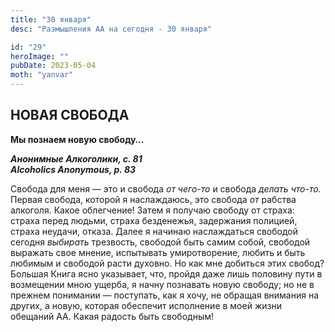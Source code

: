 ```yaml
---
title: "30 января"
desc: "Размышления АА на сегодня - 30 января"

id: "29"
heroImage: ""
pubDate: 2023-05-04
moth: "yanvar"
---
```


## НОВАЯ СВОБОДА

**Мы познаем новую свободу…**

**_Анонимные Алкоголики, с. 81  
Alcoholics Anonymous, p. 83_**

Свобода для меня — это и свобода _от чего-то_ и свобода _делать что-то._
Первая свобода, которой я наслаждаюсь, это свобода _от_ рабства алкоголя.
Какое облегчение! Затем я получаю свободу от страха: страха перед людьми,
страха безденежья, задержания полицией, страха неудачи, отказа. Далее я
начинаю наслаждаться свободой сегодня _выбирать_ трезвость, свободой быть
самим собой, свободой выражать свое мнение, испытывать умиротворение, любить и
быть любимым и свободой расти духовно. Но как мне добиться этих свобод?
Большая Книга ясно указывает, что, пройдя даже лишь половину пути в возмещении
мною ущерба, я начну познавать новую свободу; но не в прежнем понимании —
поступать, как я хочу, не обращая внимания на других, а новую, которая
обеспечит исполнение в моей жизни обещаний АА. Какая радость быть свободным!
